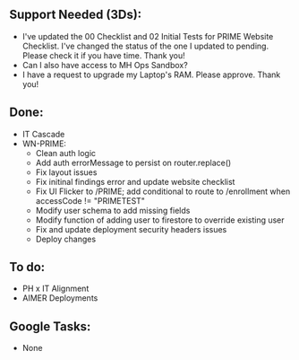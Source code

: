 ## Support Needed (3Ds):
  - I've updated the 00 Checklist and 02 Initial Tests for PRIME Website Checklist. I've changed the status of the one I updated to pending. Please check it if you have time. Thank you!
  - Can I also have access to MH Ops Sandbox?
  - I have a request to upgrade my Laptop's RAM. Please approve. Thank you!
## Done:
  - IT Cascade
  - WN-PRIME:
    - Clean auth logic
    - Add auth errorMessage to persist on router.replace()
    - Fix layout issues
    - Fix initinal findings error and update website checklist
    - Fix UI Flicker to /PRIME; add conditional to route to /enrollment when accessCode != "PRIMETEST"
    - Modify user schema to add missing fields
    - Modify function of adding user to firestore to override existing user
    - Fix and update deployment security headers issues
    - Deploy changes
## To do:
  - PH x IT Alignment
  - AIMER Deployments
## Google Tasks:
  - None